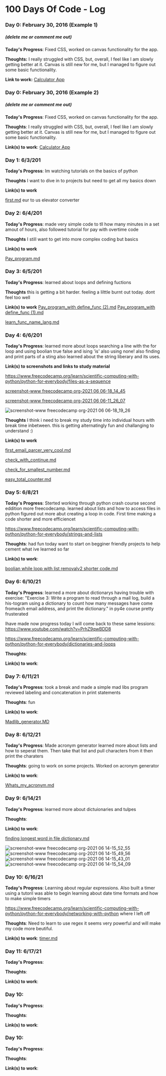 # 100 Days Of Code - Log

### Day 0: February 30, 2016 (Example 1)
##### (delete me or comment me out)

**Today's Progress**: Fixed CSS, worked on canvas functionality for the app.

**Thoughts:** I really struggled with CSS, but, overall, I feel like I am slowly getting better at it. Canvas is still new for me, but I managed to figure out some basic functionality.

**Link to work:** [Calculator App](http://www.example.com)

### Day 0: February 30, 2016 (Example 2)
##### (delete me or comment me out)

**Today's Progress**: Fixed CSS, worked on canvas functionality for the app.

**Thoughts**: I really struggled with CSS, but, overall, I feel like I am slowly getting better at it. Canvas is still new for me, but I managed to figure out some basic functionality.

**Link(s) to work**: [Calculator App](http://www.example.com)


### Day 1: 6/3/201

**Today's Progress**: Im watching tutorials on the basics of python 

**Thoughts** I want to dive in to projects but need to get all my basics down

**Link(s) to work**


[first.md](https://github.com/Elijahnohands/100-days-of-code/files/6595241/first.md) eur to us elevator converter

### Day 2: 6/4/201

**Today's Progress**: made very simple code to tll how many minutes in a set amout of hours, also followed tutorial for pay with overtime code

**Thoughts** I still want to get into more complex coding but basics 

**Link(s) to work**

[Pay_program.md](https://github.com/Elijahnohands/100-days-of-code/files/6601696/Pay_program.md)


### Day 3: 6/5/201

**Today's Progress**: learned about loops and defining fuctions

**Thoughts** this is getting a bit harder. feeling a lilttle burnt out today. dont feel too well


**Link(s) to work**
[Pay_program_with define_func (2).md](https://github.com/Elijahnohands/100-days-of-code/files/6603261/Pay_program_with.define_func.2.md)
[Pay_program_with define_func (1).md](https://github.com/Elijahnohands/100-days-of-code/files/6603262/Pay_program_with.define_func.1.md)

[learn_func_name_lang.md](https://github.com/Elijahnohands/100-days-of-code/files/6603255/learn_func_name_lang.md)


### Day 4: 6/6/201

**Today's Progress**: learned more about loops searching a line with the for loop and using boolian true false and ising 'is' also using none! also finding and print parts of a sting also learned about the string liberary and its uses. 

**Link(s) to screenshots and links to study material**


https://www.freecodecamp.org/learn/scientific-computing-with-python/python-for-everybody/files-as-a-sequence


[screenshot-www freecodecamp org-2021 06 06-18_14_45](https://user-images.githubusercontent.com/85261864/120941858-1f55c780-c6f3-11eb-9940-0126a35068ce.png)


[screenshot-www freecodecamp org-2021 06 06-11_26_07](https://user-images.githubusercontent.com/85261864/120930126-0da3fe00-c6ba-11eb-819a-35091cfb9b35.png)

![screenshot-www freecodecamp org-2021 06 06-18_19_26](https://user-images.githubusercontent.com/85261864/120941983-c5a1cd00-c6f3-11eb-9367-fa696f14798b.png)



**Thoughts** I think i need to break my study time into individual hours with break time inbetween. this is getting alternatingly fun and challanging to understand :)


**Link(s) to work**


[first_email_parcer_very_cool.md](https://github.com/Elijahnohands/100-days-of-code/files/6605028/first_email_parcer_very_cool.md)


[check_with_continue.md](https://github.com/Elijahnohands/100-days-of-code/files/6605030/check_with_continue.md)

[check_for_smallest_number.md](https://github.com/Elijahnohands/100-days-of-code/files/6605031/check_for_smallest_number.md)

[easy_total_counter.md](https://github.com/Elijahnohands/100-days-of-code/files/6605032/easy_total_counter.md)

### Day 5: 6/8/21

**Today's Progress**: Sterted working through python crash course second eddition more freecodecamp. learned about lists and how to access files in python 
figured out more abut creating a loop in code. First time making a code shorter and more efficiencet 


https://www.freecodecamp.org/learn/scientific-computing-with-python/python-for-everybody/strings-and-lists


**Thoughts**: had fun today want to start on begginer friendly projects to help cement what ive learned so far

**Link(s) to work**:

[boolian while loop with list removalv2 shorter code.md](https://github.com/Elijahnohands/100-days-of-code/files/6620337/boolian.while.loop.with.list.removalv2.shorter.code.md)



### Day 6: 6/10/21

**Today's Progress**: learned a more about dictionarys having trouble with exercise: "Exercise 3: Write a program to read through a mail log, build a his-togram using a dictionary to count how many messages have come fromeach email address, and print the dictionary." in py4e course pretty frusterated

Ihave made now progress today I will come back to these same lessions: https://www.youtube.com/watch?v=PrhZ9qwBDD8 

https://www.freecodecamp.org/learn/scientific-computing-with-python/python-for-everybody/dictionaries-and-loops


**Thoughts**: 

**Link(s) to work**:



### Day 7: 6/11/21
 
**Today's Progress**: took a break and made a simple mad libs program reviewed labeling and concatenation in print statements 

**Thoughts**: fun

**Link(s) to work**: 

[Madlib_generator.MD](https://github.com/Elijahnohands/100-days-of-code/files/6643024/Madlib_generator.MD)



### Day 8: 6/12/21

**Today's Progress**: Made acronym generator learned more about lists and how to seperat them. Then take that list and pull characters from it then print the charaters


**Thoughts**: going to work on some projects. Worked on acronym generator 

**Link(s) to work**: 

[Whats_my_acronym.md](https://github.com/Elijahnohands/100-days-of-code/files/6643140/Whats_my_acronym.md)








### Day 9: 6/14/21

**Today's Progress**: learned more about dictuionaries and tulpes



**Thoughts**: 

**Link(s) to work**:

[finding longest word in file dictionary.md](https://github.com/Elijahnohands/100-days-of-code/files/6665911/finding.longest.word.in.file.dictionary.md)


![screenshot-www freecodecamp org-2021 06 14-15_52_55](https://user-images.githubusercontent.com/85261864/122295218-f25d9d80-cec6-11eb-96b9-9bff6f987083.png)
![screenshot-www freecodecamp org-2021 06 14-15_49_56](https://user-images.githubusercontent.com/85261864/122295219-f2f63400-cec6-11eb-9456-1f17d3fc20b2.png)
![screenshot-www freecodecamp org-2021 06 14-15_43_01](https://user-images.githubusercontent.com/85261864/122295221-f2f63400-cec6-11eb-997c-bee0a4d2d9f4.png)
![screenshot-www freecodecamp org-2021 06 14-15_54_09](https://user-images.githubusercontent.com/85261864/122295222-f2f63400-cec6-11eb-8fd2-6f2306ab91d6.png)


### Day 10: 6/16/21

**Today's Progress**: Learning about regular expressions. Also built a timer using a tutoril was able to begin learning  about date time formats and how to make simple timers

https://www.freecodecamp.org/learn/scientific-computing-with-python/python-for-everybody/networking-with-python where I left off


**Thoughts**: Need to learn to use regex it seems very powerful and will make my code more beutiful. 

**Link(s) to work**:
[timer.md](https://github.com/Elijahnohands/100-days-of-code/files/6666329/timer.md)


### Day 11: 6/17/21

**Today's Progress**:


**Thoughts**: 

**Link(s) to work**:




### Day 10: 

**Today's Progress**:


**Thoughts**: 

**Link(s) to work**:




### Day 10: 

**Today's Progress**:


**Thoughts**: 

**Link(s) to work**:

